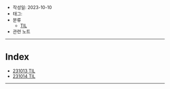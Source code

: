 - 작성일: 2023-10-10
- 태그: 
- 분류
    - [TIL](../../../../임시노트/TIL.md)
- 관련 노트

---

# Index

- [231013 TIL](231013%20TIL.md)
- [231014 TIL](231014%20TIL.md)


---
